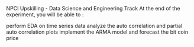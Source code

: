 NPCI Upskilling - Data Science and Engineering Track
At the end of the experiment, you will be able to :

perform EDA on time series data
analyze the auto correlation and partial auto correlation plots
implement the ARMA model and forecast the bit coin price
